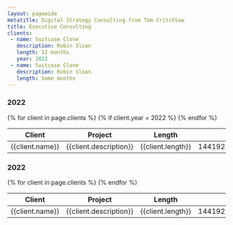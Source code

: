```yaml
---
layout: pagewide
metatitle: Digital Strategy Consulting from Tom Critchlow
title: Executive Consulting
clients:
 - name: Suitcase Clone
   description: Robin Sloan  
   length: 12 months
   year: 2022
 - name: Suitcase Clone
   description: Robin Sloan     
   length: Some months
---
```


<h3>2022</h3>
<div class="pa4">
  <div class="overflow-auto">
    <table class="f6 w-100 mw8 center" cellspacing="0">
      <thead>
        <tr>
          <th class="fw6 bb b--black-20 tl pb3 pr3 ">Client</th>
          <th class="fw6 bb b--black-20 tl pb3 pr3 ">Project</th>
          <th class="fw6 bb b--black-20 tl pb3 pr3">Length</th>
          <th class="fw6 bb b--black-20 tl pb3 pr3">ID</th>
        </tr>
      </thead>
      <tbody class="lh-copy">
      {% for client in page.clients %}
      {% if client.year = 2022 %}
        <tr>
          <td class="pv3 pr3 bb b--black-20">{{client.name}}</td>
          <td class="pv3 pr3 bb b--black-20">{{client.description}}</td>
          <td class="pv3 pr3 bb b--black-20">{{client.length}}</td>
          <td class="pv3 pr3 bb b--black-20">14419232532474</td>
        </tr>
        {% endfor %}
      </tbody>
    </table>
  </div>

<h3>2022</h3>
<div class="pa4">
  <div class="overflow-auto">
    <table class="f6 w-100 mw8 center" cellspacing="0">
      <thead>
        <tr>
          <th class="fw6 bb b--black-20 tl pb3 pr3 ">Client</th>
          <th class="fw6 bb b--black-20 tl pb3 pr3 ">Project</th>
          <th class="fw6 bb b--black-20 tl pb3 pr3">Length</th>
          <th class="fw6 bb b--black-20 tl pb3 pr3">ID</th>
        </tr>
      </thead>
      <tbody class="lh-copy">
      {% for client in page.clients %}
        <tr>
          <td class="pv3 pr3 bb b--black-20">{{client.name}}</td>
          <td class="pv3 pr3 bb b--black-20">{{client.description}}</td>
          <td class="pv3 pr3 bb b--black-20">{{client.length}}</td>
          <td class="pv3 pr3 bb b--black-20">14419232532474</td>
        </tr>
        {% endfor %}
      </tbody>
    </table>
  </div>  